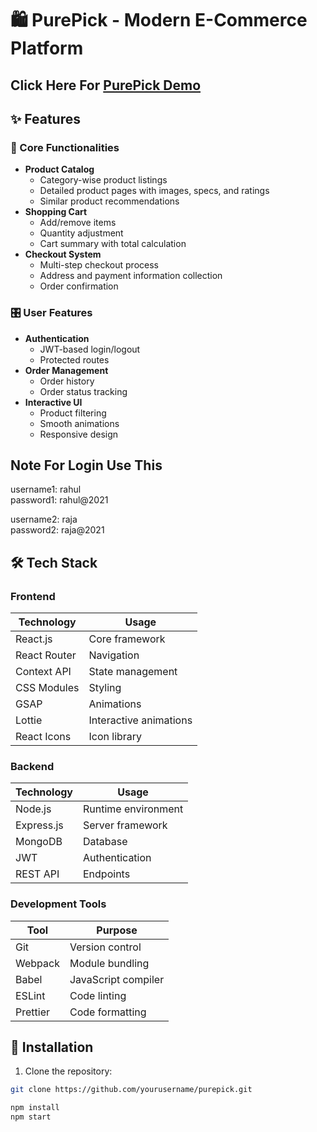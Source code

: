 # 🛍️ PurePick - Modern E-Commerce Platform

## Click Here For [PurePick Demo](https://riyaspurepick.ccbp.tech/)

## ✨ Features

### 🛒 Core Functionalities
- **Product Catalog**
  - Category-wise product listings
  - Detailed product pages with images, specs, and ratings
  - Similar product recommendations
- **Shopping Cart**
  - Add/remove items
  - Quantity adjustment
  - Cart summary with total calculation
- **Checkout System**
  - Multi-step checkout process
  - Address and payment information collection
  - Order confirmation

### 🎛️ User Features
- **Authentication**
  - JWT-based login/logout
  - Protected routes
- **Order Management**
  - Order history
  - Order status tracking
- **Interactive UI**
  - Product filtering
  - Smooth animations
  - Responsive design

## Note For Login Use This   

username1: rahul   
password1: rahul@2021   

username2: raja   
password2: raja@2021

## 🛠️ Tech Stack

### Frontend
| Technology | Usage |
|------------|-------|
| React.js | Core framework |
| React Router | Navigation |
| Context API | State management |
| CSS Modules | Styling |
| GSAP | Animations |
| Lottie | Interactive animations |
| React Icons | Icon library |

### Backend
| Technology | Usage |
|------------|-------|
| Node.js | Runtime environment |
| Express.js | Server framework |
| MongoDB | Database |
| JWT | Authentication |
| REST API | Endpoints |

### Development Tools
| Tool | Purpose |
|------|---------|
| Git | Version control |
| Webpack | Module bundling |
| Babel | JavaScript compiler |
| ESLint | Code linting |
| Prettier | Code formatting |

## 🚀 Installation

1. Clone the repository:
```bash
git clone https://github.com/yourusername/purepick.git

npm install  
npm start  
